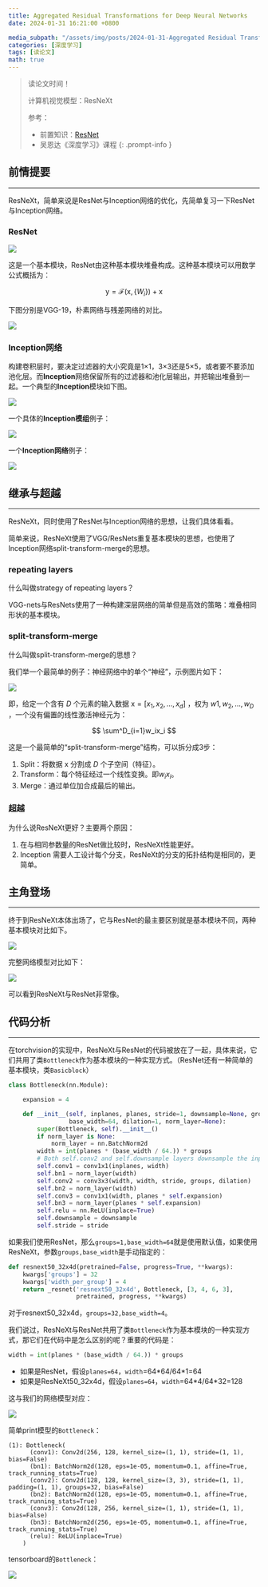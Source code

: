 ```yaml
---
title: Aggregated Residual Transformations for Deep Neural Networks
date: 2024-01-31 16:21:00 +0800

media_subpath: "/assets/img/posts/2024-01-31-Aggregated Residual Transformations for Deep Neural Networks"
categories: [深度学习]
tags: [读论文]
math: true
---
```


> 读论文时间！
>
> 计算机视觉模型：ResNeXt
>
> 参考：
>
> - 前置知识：[ResNet](https://qmmms.github.io/posts/Deep-Residual-Learning-for-Image-Recognition/)
> - 吴恩达《深度学习》课程
{: .prompt-info }

## 前情提要

------

ResNeXt，简单来说是ResNet与Inception网络的优化，先简单复习一下ResNet与Inception网络。

### ResNet

![](7780459-fig-2-source-large.gif)

这是一个基本模块，ResNet由这种基本模块堆叠构成。这种基本模块可以用数学公式概括为：

$$
\text{y}=\mathcal{F}(\text{x},\{W_i\})+\text{x}
$$

下图分别是VGG-19，朴素网络与残差网络的对比。

![](7780459-fig-3-source-small.gif)

### Inception网络

构建卷积层时，要决定过滤器的大小究竟是1×1，3×3还是5×5，或者要不要添加池化层。而**Inception**网络保留所有的过滤器和池化层输出，并把输出堆叠到一起。一个典型的**Inception**模块如下图。

![](inception-block.PNG)

一个具体的**Inception模组**例子：

![](inception-model.PNG)

一个**Inception网络**例子：

![](inception-network.PNG)

## 继承与超越

------

ResNeXt，同时使用了ResNet与Inception网络的思想，让我们具体看看。

简单来说，ResNeXt使用了VGG/ResNets重复基本模块的思想，也使用了Inception网络split-transform-merge的思想。

### repeating layers

什么叫做strategy of repeating layers？

VGG-nets与ResNets使用了一种构建深层网络的简单但是高效的策略：堆叠相同形状的基本模块。

### split-transform-merge

什么叫做split-transform-merge的思想？

我们举一个最简单的例子：神经网络中的单个“神经”，示例图片如下：

![](one-neuron.PNG)

即，给定一个含有 $D$ 个元素的输入数据 $\text{x}=[x_1,x_2,\dots,x_d]$ ，权为 $w1,w_2,...,w_D$ ，一个没有偏置的线性激活神经元为：

$$
\sum^D_{i=1}w_ix_i
$$

这是一个最简单的“split-transform-merge”结构，可以拆分成3步：

1. Split：将数据 $\text{x}$ 分割成 $D$ 个子空间（特征）。
2. Transform：每个特征经过一个线性变换。即$w_ix_i$。
3. Merge：通过单位加合成最后的输出。

### 超越

为什么说ResNeXt更好？主要两个原因：

1. 在与相同参数量的ResNet做比较时，ResNeXt性能更好。
2. Inception 需要人工设计每个分支，ResNeXt的分支的拓扑结构是相同的，更简单。

## 主角登场

------

终于到ResNeXt本体出场了，它与ResNet的最主要区别就是基本模块不同，两种基本模块对比如下。

![](basic-block.PNG)

完整网络模型对比如下：

![](net.PNG)

可以看到ResNeXt与ResNet非常像。

## 代码分析

------

在torchvision的实现中，ResNeXt与ResNet的代码被放在了一起，具体来说，它们共用了类`Bottleneck`作为基本模块的一种实现方式。（ResNet还有一种简单的基本模块，类`Basicblock`）

```python
class Bottleneck(nn.Module):

    expansion = 4

    def __init__(self, inplanes, planes, stride=1, downsample=None, groups=1,
                 base_width=64, dilation=1, norm_layer=None):
        super(Bottleneck, self).__init__()
        if norm_layer is None:
            norm_layer = nn.BatchNorm2d
        width = int(planes * (base_width / 64.)) * groups
        # Both self.conv2 and self.downsample layers downsample the input when stride != 1
        self.conv1 = conv1x1(inplanes, width)
        self.bn1 = norm_layer(width)
        self.conv2 = conv3x3(width, width, stride, groups, dilation)
        self.bn2 = norm_layer(width)
        self.conv3 = conv1x1(width, planes * self.expansion)
        self.bn3 = norm_layer(planes * self.expansion)
        self.relu = nn.ReLU(inplace=True)
        self.downsample = downsample
        self.stride = stride
```

如果我们使用ResNet，那么`groups=1,base_width=64`就是使用默认值，如果使用ResNeXt，参数`groups,base_width`是手动指定的：

```python
def resnext50_32x4d(pretrained=False, progress=True, **kwargs):
    kwargs['groups'] = 32
    kwargs['width_per_group'] = 4
    return _resnet('resnext50_32x4d', Bottleneck, [3, 4, 6, 3],
                   pretrained, progress, **kwargs)
```

对于resnext50_32x4d，`groups=32,base_width=4`。

我们说过，ResNeXt与ResNet共用了类`Bottleneck`作为基本模块的一种实现方式，那它们在代码中是怎么区别的呢？重要的代码是：

```python
width = int(planes * (base_width / 64.)) * groups
```

-   如果是ResNet，假设`planes=64`，`width`=64\*64/64\*1=64
-   如果是ResNeXt50_32x4d，假设`planes=64`，`width`=64\*4/64\*32=128

这与我们的网络模型对应：

![](example.PNG)

简单print模型的`Bottleneck`：

```
(1): Bottleneck(
      (conv1): Conv2d(256, 128, kernel_size=(1, 1), stride=(1, 1), bias=False)
      (bn1): BatchNorm2d(128, eps=1e-05, momentum=0.1, affine=True, track_running_stats=True)
      (conv2): Conv2d(128, 128, kernel_size=(3, 3), stride=(1, 1), padding=(1, 1), groups=32, bias=False)
      (bn2): BatchNorm2d(128, eps=1e-05, momentum=0.1, affine=True, track_running_stats=True)
      (conv3): Conv2d(128, 256, kernel_size=(1, 1), stride=(1, 1), bias=False)
      (bn3): BatchNorm2d(256, eps=1e-05, momentum=0.1, affine=True, track_running_stats=True)
      (relu): ReLU(inplace=True)
    )
```

tensorboard的`Bottleneck`：

![](board.PNG)

